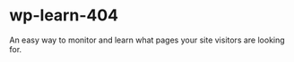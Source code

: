 wp-learn-404
============

An easy way to monitor and learn what pages your site visitors are looking for.
